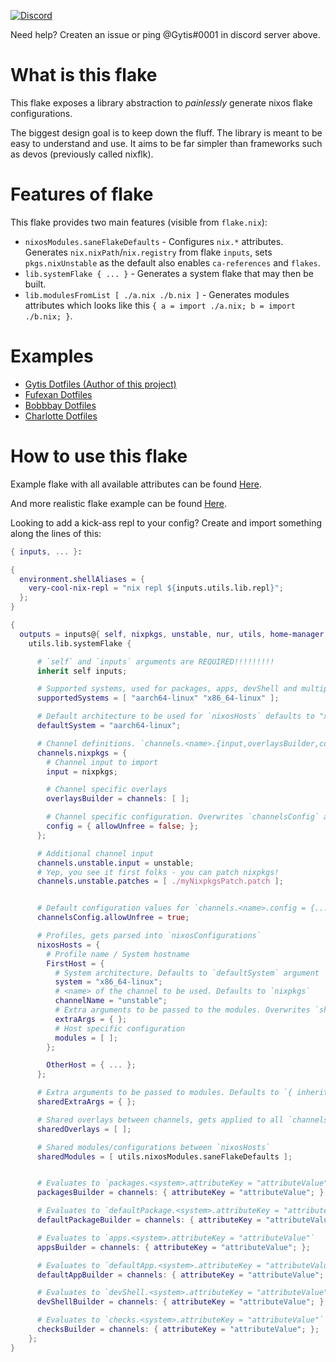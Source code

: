 
[![Discord](https://img.shields.io/discord/591914197219016707.svg?label=&logo=discord&logoColor=ffffff&color=7389D8&labelColor=6A7EC2)](https://discord.com/invite/RbvHtGa)

Need help? Createn an issue or ping @Gytis#0001 in discord server above.

# What is this flake #

This flake exposes a library abstraction to *painlessly* generate nixos flake configurations.

The biggest design goal is to keep down the fluff. The library is meant to be easy to understand and use. It aims to be far simpler than frameworks such as devos (previously called nixflk).

# Features of flake #

This flake provides two main features (visible from `flake.nix`):

- `nixosModules.saneFlakeDefaults` - Configures `nix.*` attributes. Generates `nix.nixPath`/`nix.registry` from flake `inputs`, sets `pkgs.nixUnstable` as the default also enables `ca-references` and `flakes`.
- `lib.systemFlake { ... }` - Generates a system flake that may then be built.
- `lib.modulesFromList [ ./a.nix ./b.nix ]` - Generates modules attributes which looks like this `{ a = import ./a.nix; b = import ./b.nix; }`.


# Examples #

- [Gytis Dotfiles (Author of this project)](https://github.com/gytis-ivaskevicius/nixfiles/blob/master/flake.nix)
- [Fufexan Dotfiles](https://github.com/fufexan/dotfiles/blob/main/flake.nix)
- [Bobbbay Dotfiles](https://github.com/Bobbbay/dotfiles/blob/master/flake.nix)
- [Charlotte Dotfiles](https://github.com/chvp/nixos-config/blob/master/flake.nix)

# How to use this flake #

Example flake with all available attributes can be found [Here](https://github.com/gytis-ivaskevicius/flake-utils-plus/blob/master/examples/fully-featured-flake.nix).

And more realistic flake example can be found [Here](https://github.com/gytis-ivaskevicius/flake-utils-plus/blob/master/examples/somewhat-realistic-flake.nix).

Looking to add a kick-ass repl to your config? Create and import something along the lines of this:
```nix
{ inputs, ... }:

{
  environment.shellAliases = {
    very-cool-nix-repl = "nix repl ${inputs.utils.lib.repl}";
  };
}

```


```nix
{
  outputs = inputs@{ self, nixpkgs, unstable, nur, utils, home-manager, neovim }:
    utils.lib.systemFlake {

      # `self` and `inputs` arguments are REQUIRED!!!!!!!!!
      inherit self inputs;

      # Supported systems, used for packages, apps, devShell and multiple other definitions. Defaults to `flake-utils.lib.defaultSystems`
      supportedSystems = [ "aarch64-linux" "x86_64-linux" ];

      # Default architecture to be used for `nixosHosts` defaults to "x86_64-linux"
      defaultSystem = "aarch64-linux";

      # Channel definitions. `channels.<name>.{input,overlaysBuilder,config,patches}`
      channels.nixpkgs = {
        # Channel input to import
        input = nixpkgs;

        # Channel specific overlays
        overlaysBuilder = channels: [ ];

        # Channel specific configuration. Overwrites `channelsConfig` argument
        config = { allowUnfree = false; };
      };

      # Additional channel input
      channels.unstable.input = unstable;
      # Yep, you see it first folks - you can patch nixpkgs!
      channels.unstable.patches = [ ./myNixpkgsPatch.patch ];


      # Default configuration values for `channels.<name>.config = {...}`
      channelsConfig.allowUnfree = true;

      # Profiles, gets parsed into `nixosConfigurations`
      nixosHosts = {
        # Profile name / System hostname
        FirstHost = {
          # System architecture. Defaults to `defaultSystem` argument
          system = "x86_64-linux";
          # <name> of the channel to be used. Defaults to `nixpkgs`
          channelName = "unstable";
          # Extra arguments to be passed to the modules. Overwrites `sharedExtraArgs` argument
          extraArgs = { };
          # Host specific configuration
          modules = [ ];
        };

        OtherHost = { ... };
      };

      # Extra arguments to be passed to modules. Defaults to `{ inherit inputs; }`
      sharedExtraArgs = { };

      # Shared overlays between channels, gets applied to all `channels.<name>.input`
      sharedOverlays = [ ];

      # Shared modules/configurations between `nixosHosts`
      sharedModules = [ utils.nixosModules.saneFlakeDefaults ];


      # Evaluates to `packages.<system>.attributeKey = "attributeValue"`
      packagesBuilder = channels: { attributeKey = "attributeValue"; };

      # Evaluates to `defaultPackage.<system>.attributeKey = "attributeValue"`
      defaultPackageBuilder = channels: { attributeKey = "attributeValue"; };

      # Evaluates to `apps.<system>.attributeKey = "attributeValue"`
      appsBuilder = channels: { attributeKey = "attributeValue"; };

      # Evaluates to `defaultApp.<system>.attributeKey = "attributeValue"`
      defaultAppBuilder = channels: { attributeKey = "attributeValue"; };

      # Evaluates to `devShell.<system>.attributeKey = "attributeValue"`
      devShellBuilder = channels: { attributeKey = "attributeValue"; };

      # Evaluates to `checks.<system>.attributeKey = "attributeValue"`
      checksBuilder = channels: { attributeKey = "attributeValue"; };
    };
}
```


